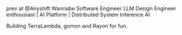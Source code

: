 
prev at @Anyshift
Wannabe Software Engineer LLM Design Engineer enthousiast | AI Platform | Distributed System Inference AI 

Building TerraLambda, gomon and Rayon for fun. 
